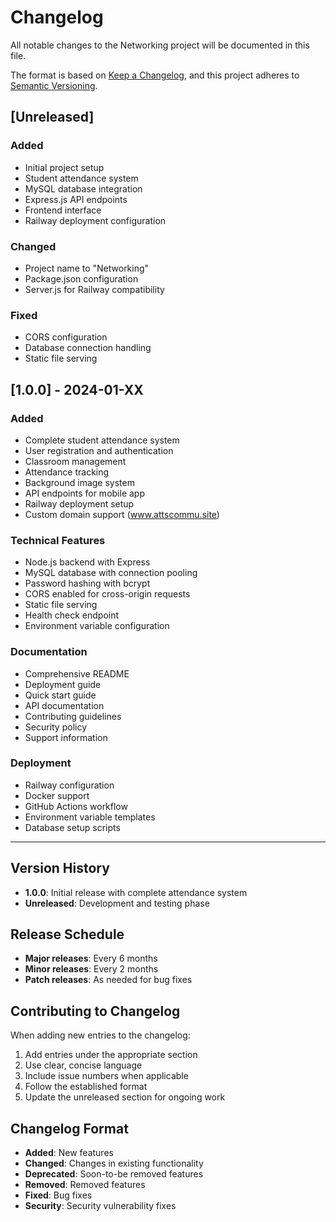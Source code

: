 # Changelog

All notable changes to the Networking project will be documented in this file.

The format is based on [Keep a Changelog](https://keepachangelog.com/en/1.0.0/),
and this project adheres to [Semantic Versioning](https://semver.org/spec/v2.0.0.html).

## [Unreleased]

### Added
- Initial project setup
- Student attendance system
- MySQL database integration
- Express.js API endpoints
- Frontend interface
- Railway deployment configuration

### Changed
- Project name to "Networking"
- Package.json configuration
- Server.js for Railway compatibility

### Fixed
- CORS configuration
- Database connection handling
- Static file serving

## [1.0.0] - 2024-01-XX

### Added
- Complete student attendance system
- User registration and authentication
- Classroom management
- Attendance tracking
- Background image system
- API endpoints for mobile app
- Railway deployment setup
- Custom domain support (www.attscommu.site)

### Technical Features
- Node.js backend with Express
- MySQL database with connection pooling
- Password hashing with bcrypt
- CORS enabled for cross-origin requests
- Static file serving
- Health check endpoint
- Environment variable configuration

### Documentation
- Comprehensive README
- Deployment guide
- Quick start guide
- API documentation
- Contributing guidelines
- Security policy
- Support information

### Deployment
- Railway configuration
- Docker support
- GitHub Actions workflow
- Environment variable templates
- Database setup scripts

---

## Version History

- **1.0.0**: Initial release with complete attendance system
- **Unreleased**: Development and testing phase

## Release Schedule

- **Major releases**: Every 6 months
- **Minor releases**: Every 2 months
- **Patch releases**: As needed for bug fixes

## Contributing to Changelog

When adding new entries to the changelog:

1. Add entries under the appropriate section
2. Use clear, concise language
3. Include issue numbers when applicable
4. Follow the established format
5. Update the unreleased section for ongoing work

## Changelog Format

- **Added**: New features
- **Changed**: Changes in existing functionality
- **Deprecated**: Soon-to-be removed features
- **Removed**: Removed features
- **Fixed**: Bug fixes
- **Security**: Security vulnerability fixes 